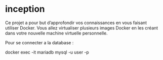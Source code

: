 # inception
Ce projet a pour but d’approfondir vos connaissances en vous faisant utiliser Docker. Vous allez virtualiser plusieurs images Docker en les créant dans votre nouvelle machine virtuelle personnelle.


Pour se connecter a la database :

docker exec -it mariadb mysql -u user -p
